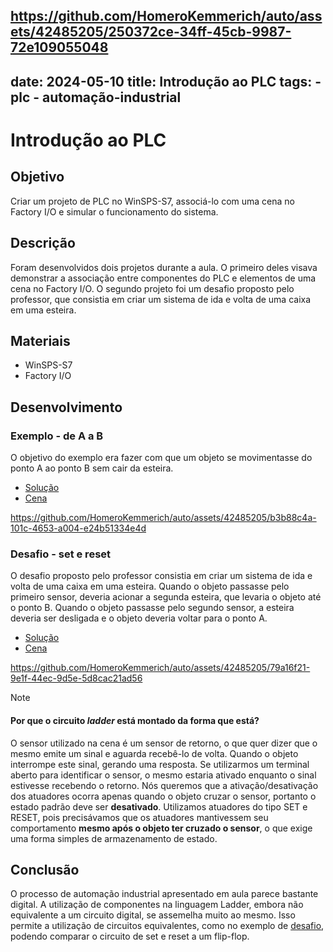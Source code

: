 
https://github.com/HomeroKemmerich/auto/assets/42485205/250372ce-34ff-45cb-9987-72e109055048
---
date: 2024-05-10
title: Introdução ao PLC
tags: 
    - plc
    - automação-industrial
---
# Introdução ao PLC

## Objetivo

Criar um projeto de PLC no WinSPS-S7, associá-lo com uma cena no Factory I/O e simular o funcionamento do sistema.

## Descrição

Foram desenvolvidos dois projetos durante a aula. O primeiro deles visava demonstrar a associação entre componentes do PLC e elementos de uma cena no Factory I/O. O segundo projeto foi um desafio proposto pelo professor, que consistia em criar um sistema de ida e volta de uma caixa em uma esteira.

## Materiais

- WinSPS-S7
- Factory I/O

## Desenvolvimento

### Exemplo - de A a B

O objetivo do exemplo era fazer com que um objeto se movimentasse do ponto A ao ponto B sem cair da esteira.

- [Solução](../../solutions/FromA_ToB/FromA_ToB.WS7)
- [Cena](../../scenes/FromA_ToB.factoryio)

https://github.com/HomeroKemmerich/auto/assets/42485205/b3b88c4a-101c-4653-a004-e24b51334e4d


### Desafio - set e reset

O desafio proposto pelo professor consistia em criar um sistema de ida e volta de uma caixa em uma esteira. Quando o objeto passasse pelo primeiro sensor, deveria acionar a segunda esteira, que levaria o objeto até o ponto B. Quando o objeto passasse pelo segundo sensor, a esteira deveria ser desligada e o objeto deveria voltar para o ponto A.

- [Solução](../../solutions/Set_Reset/)
- [Cena](../../scenes/Set_Reset.factoryio)

https://github.com/HomeroKemmerich/auto/assets/42485205/79a16f21-9e1f-44ec-9d5e-5d8cac21ad56


> [!NOTE]
> #### Por que o circuito _ladder_ está montado da forma que está?
> O sensor utilizado na cena é um sensor de retorno, o que quer dizer que o mesmo emite um sinal e aguarda recebê-lo de volta. Quando o objeto interrompe este sinal, gerando uma resposta.
> Se utilizarmos um terminal aberto para identificar o sensor, o mesmo estaria ativado enquanto o sinal estivesse recebendo o retorno. Nós queremos que a ativação/desativação dos atuadores ocorra apenas quando o objeto cruzar o sensor, portanto o estado padrão deve ser **desativado**.
> Utilizamos atuadores do tipo SET e RESET, pois precisávamos que os atuadores mantivessem seu comportamento **mesmo após o objeto ter cruzado o sensor**, o que exige uma forma simples de armazenamento de estado.

## Conclusão

O processo de automação industrial apresentado em aula parece bastante digital. A utilização de componentes na linguagem Ladder, embora não equivalente a um circuito digital, se assemelha muito ao mesmo.
Isso permite a utilização de circuitos equivalentes, como no exemplo de [desafio](#desafio---set-e-reset), podendo comparar o circuito de set e reset a um flip-flop.
